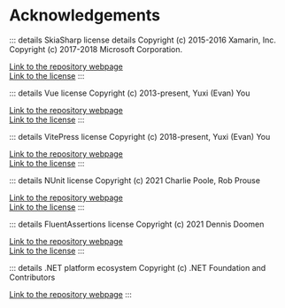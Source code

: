 # Acknowledgements

::: details SkiaSharp license details
Copyright (c) 2015-2016 Xamarin, Inc. \
Copyright (c) 2017-2018 Microsoft Corporation.

[Link to the repository webpage](https://github.com/mono/SkiaSharp) \
[Link to the license](https://github.com/mono/SkiaSharp/blob/main/LICENSE.md)
:::


::: details Vue license
Copyright (c) 2013-present, Yuxi (Evan) You

[Link to the repository webpage](https://github.com/vuejs/vue) \
[Link to the license](https://github.com/vuejs/vue/blob/dev/LICENSE)
:::


::: details VitePress license
Copyright (c) 2018-present, Yuxi (Evan) You

[Link to the repository webpage](https://github.com/vuejs/vitepress) \
[Link to the license](https://github.com/vuejs/vitepress/blob/main/LICENSE)
:::


::: details NUnit license
Copyright (c) 2021 Charlie Poole, Rob Prouse

[Link to the repository webpage](https://github.com/nunit/nunit) \
[Link to the license](https://github.com/nunit/nunit/blob/master/LICENSE.txt)
:::


::: details FluentAssertions license
Copyright (c) 2021 Dennis Doomen

[Link to the repository webpage](https://github.com/fluentassertions/fluentassertions) \
[Link to the license](https://github.com/fluentassertions/fluentassertions/blob/master/LICENSE)
:::


::: details .NET platform ecosystem
Copyright (c) .NET Foundation and Contributors

[Link to the repository webpage](https://github.com/dotnet)
:::
